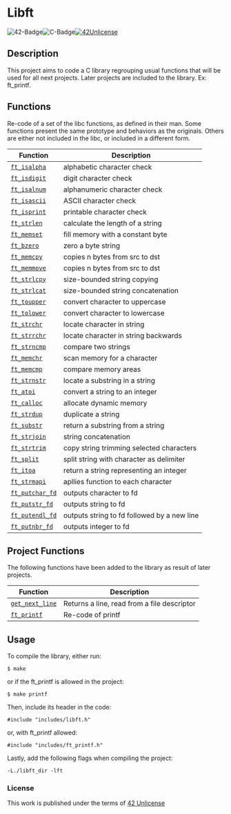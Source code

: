# Libft

![42-Badge](https://img.shields.io/badge/%C3%89cole-42SP-blue)![C-Badge](https://img.shields.io/badge/Language-C-lightgrey)[![42Unlicense](https://img.shields.io/badge/License-42Unlicense-yellowgreen)](https://github.com/gcamerli/42unlicense)

## Description

This project aims to code a C library regrouping usual functions that will
be used for all next projects. Later projects are included to the library. Ex: ft_printf.


## Functions

Re-code of a set of the libc functions, as defined in their man.
Some functions present the same prototype and behaviors as the originals. Others are either not included in the libc, or included in a different form.

| Function |  Description |
|---|---|
|[`ft_isalpha`](/src/ft_isalpha.c)|alphabetic character check|
|[`ft_isdigit`](/src/ft_isdigit.c)|digit character check|
|[`ft_isalnum`](/src/ft_isalnum.c)|alphanumeric character check|
|[`ft_isascii`](/src/ft_isascii.c)|ASCII character check|
|[`ft_isprint`](/src/ft_isprint.c)|printable character check|
|[`ft_strlen`](/src/ft_strlen.c)|calculate the length of a string|
|[`ft_memset`](/src/ft_memset.c)|fill memory with a constant byte|
|[`ft_bzero`](/src/ft_bzero.c)|zero a byte string|
|[`ft_memcpy`](/src/ft_memcpy.c)|copies n bytes from src to dst|
|[`ft_memmove`](/src/ft_memmove.c)|copies n bytes from src to dst|
|[`ft_strlcpy`](/src/ft_strlcpy.c)|size-bounded string copying|
|[`ft_strlcat`](/src/ft_strlcat.c)|size-bounded string concatenation|
|[`ft_toupper`](/src/ft_toupper.c)|convert character to uppercase|
|[`ft_tolower`](/src/ft_tolower.c)|convert character to lowercase|
|[`ft_strchr`](/src/ft_strchr.c)|locate character in string|
|[`ft_strrchr`](/src/ft_strrchr.c)|locate character in string backwards|
|[`ft_strncmp`](/src/ft_strncmp.c)|compare two strings|
|[`ft_memchr`](/src/ft_memchr.c)|scan memory for a character|
|[`ft_memcmp`](/src/ft_memcmp.c)|compare memory areas|
|[`ft_strnstr`](/src/ft_strnstr.c)|locate a substring in a string|
|[`ft_atoi`](/src/ft_atoi.c)|convert a string to an integer|
|[`ft_calloc`](/src/ft_calloc.c)|allocate dynamic memory|
|[`ft_strdup`](/src/ft_strdup.c)|duplicate a string|
|[`ft_substr`](/src/ft_substr.c)|return a substring from a string|
|[`ft_strjoin`](/src/ft_strjoin.c)|string concatenation|
|[`ft_strtrim`](/src/ft_strtrim.c)|copy string trimming selected characters|
|[`ft_split`](/src/ft_split.c)|split string with character as delimiter|
|[`ft_itoa`](/src/ft_itoa.c)|return a string representing an integer|
|[`ft_strmapi`](/src/ft_strmapi.c)|apllies function to each character|
|[`ft_putchar_fd`](/src/ft_putchar_fd.c)|outputs character to fd|
|[`ft_putstr_fd`](/src/ft_putstr_fd.c)|outputs string to fd|
|[`ft_putendl_fd`](/src/ft_putendl_fd.c)|outputs string to fd followed by a new line|
|[`ft_putnbr_fd`](/src/ft_putnbr_fd.c)|outputs integer to fd|


## Project Functions

The following functions have been added to the library as result of later projects.

| Function |  Description |
|---|---|
|[`get_next_line`](https://github.com/dpiza/get_next_line)|Returns a line, read from a file descriptor|
|[`ft_printf`](https://github.com/dpiza/ft_printf)|Re-code of printf|

## Usage

To compile the library, either run:

```
$ make
```
or if the ft_printf is allowed in the project:
```
$ make printf
```

Then, include its header in the code:
```
#include "includes/libft.h"
```

or, with ft_printf allowed:
```
#include "includes/ft_printf.h"
```

Lastly, add the following flags when compiling the project:
```
-L./libft_dir -lft 
```

### License

This work is published under the terms of [42 Unlicense](https://github.com/gcamerli/42unlicense)
